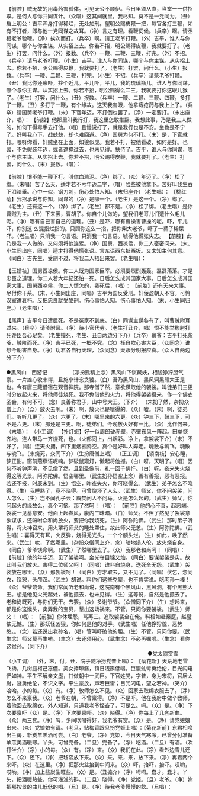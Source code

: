 <!-- { "loadSidebar": true } -->
【前腔】贼无故的用毒药害孤体。可见天公不顺伊。今日里须从直，当堂一一供招取。是何人与你共同谋计。（众唱）这其间就里，我尽知。莫不是一党同为。（丑）启上明公：吉平浑身打得稀烂，无处加刑。望明公赐皮鞭一把，每官各打三鞭，如有不打者，即与他一党同谋之故耳。（净）言之有理。看鞭伺候。（兵卒）啊。请丞相老爷验鞭。（净）挨次而打。（兵卒）啊。请王老爷打鞭。（外）吉平，谁人与你同谋，哪个与你主谋。从实招上去。你若不招，明公赐得皮鞭，我就要打了。（老生）打罢，问什么。（外）报数。（兵卒）一鞭、二鞭、三鞭，打完。（外）不招。（兵卒）请马老爷打鞭。（小生）吉平，谁人与你同谋，哪个与你主谋。从实招上去。你若不招，明公赐得皮鞭，我就要打了。（老生）打罢，问什么。（小生）报数。（兵卒）一鞭、二鞭、三鞭，打完。（小生）不招。（兵卒）请柴老爷打鞭。（丑）我比你还柴吓，抄个近儿。平儿吓，平儿，我的琉璃瓶儿。谁人与你同谋，哪个与你主谋。从实招上去。你若不招，明公赐得么二三，我就要打你这眼儿猴了。（老生）打罢，问什么。（丑）报数。（兵卒）一鞭、二鞭、三鞭、四鞭，多打了一鞭。（丑）多打了一鞭，有个缘故。这天我害眼，他拿痔疮药与我上上了。（兵卒）请国舅老爷打鞭。（末）下官年迈，不打倒也罢了。（净）一定要打。（末出座介，唱）：
【前腔】他那里叫我行打，我这里怎敢推辞。我想此事，乃是我三人做的，如何下得毒手去打他。（唱）且慢说打了，就是我行也是不安。坐也是不宁了。好叫我心下，战兢兢，却也难回避。（净）国舅为何不打。（末）是，下官就打。喂呀你看，奸贼坐在上面，如狼似虎。我若不打，被他看破，如何是好。也罢，不免假装年迈，或者遮掩过去，也未见得。扶侍了。吉平，谁人与你同谋，哪个与你主谋。从实招上去。你若不招，明公赐得皮鞭，我就要打了。（老生）打罢，问什么。（末）报数。（唱）：

【前腔】恨不能一鞭下打。叫你血溅泥。（净）绑了。（众）年迈了。（净）松了绑。（末唱）苦了么天，适才若不亏年迈二字，（唱）险些被他拿下。苦好叫我生吞下泪暗垂。心中一似，钢刀刺，伤心处怕人知。（末归座介）（老生唱）：
【桃红菊】我招承说与你知，同谋的（净）是哪一个。（老生）是这一个。（净）绑了。（老生）还有这一个。（净）绑了。（老生）都不是。（净）松了绑。（老生唱）是你曹贼为主。（丑）下来罢，曹胡子。你自个儿做的，望我们老哥儿们遭什么毛儿呢。（净）哪有自己害自己的道理。（丑）是吓，哪有曹操害曹操的呢。吓，平儿吓，你别这
么混指烂指的。只顾你这么一指，把你柴大老爷，吓了一裤子稀屎吓。（老生唱）只消我一句言语。只消我一句言语。唬得他慌张失志。
【前腔】此乃是我一人做的。又何须将他连累。（净）国舅、西凉侯，你二人密密问来。（末、小生同出座，同唱）适才打得他慌张语。言东语西东扯西扳。又未知主何其意。（同白）吉先生，受刑不过，将我二人招出来罢。（老生唱）：

【玉娇枝】国舅西凉侯。你二人既为国家臣宰。必须要烈烈轰轰。磊磊落落。才是忠臣之道理。你二人若大年纪还怕一死。日后怎么成其国家大事。日后怎么成其国家大事。国舅西凉侯，你二人慌怎的，我死后，（唱）：
【前腔】还有天来大事。尽付你干系。（末、小生同出座，同唱）吉平为国反受刑。奸佞盈朝天不容。可怜汉室遭衰朽。反把忠良就受酷刑。伤心事怕人知。伤心事怕人知。（末、小生同归座。）（老生唱）：

【尾声】吉平今日遭屈死。不是冤家不到底。（白）同谋主谋各有了，叫曹贼附耳过来。（兵卒）请爷附耳。（净）待小官代劳。（老生打丑介，唱）恨不能举枷肘打死谗臣吾心足矣。（老生撞死，老生、丑自两边分下介）（兵卒）禀爷：吉平打死柴爷，触阶而死。（净）吉平已死，一概不究。（念）枉自欺心害大臣，（众同念）谁想今朝害自身。（净）劝君各自行天理，（众同念）天眼分明报应真。（众人自两边分下介）
　　
　　　　　　　　　　　　　　　　　　　　　　　　　　　　　　　　　　　　　●黑风山　西游记　　　　
（净扮熊精上念）黑风山下惯藏妖，相貌狰狞胆气豪。一片雄心收未得，且施小计恣贪饕。（白）吾乃黑风山、黑风洞黑熊大王是也。今有唐三藏借宿在观音禅院。那寺僧了然，意欲谋取他的袈裟。叫徒弟们三更时分放起火来，将他师徒烧死。我不免借他的火力，将他得袈裟摄来，作一个佛衣圣会，有何不可。（念）良善称君子，山中号大王。（下介）
（末扮了然，杂扮众僧上介）（众）放火去咧。（末）啊，放火也是嚷得的。（众）嘘。（末）啊，徒弟们。听听几更了。（众）六更了。（末）哪里来的六更。（众）钟三下，鼓三下，可不是六更。（末）那还是三更。啊，徒弟们。今晚放火好有一比。（众）比作何来。（末唱）：
（小工调）
【扑灯蛾】好一似周郎破赤壁，赤壁东风一阵起。田单恢齐地，连人带马一齐烧死，也。（火部同上，出烟彩。净上，拿袈裟下介）（末）不好了。（唱）连天火拥，四下里烟雾腾空。真个是好叫人奔走。魂散与魂飞。魂散与魂飞。（末烧死，众同下介）（生扮唐僧上唱）
（正工调）
【锁南枝】安心睡，梦正酣。窗前燕燕语呢喃。梦破鼠窥灯，懒起将他撼。（白）呀，天明了。（唱）因何不听钟声沸，不见僧了然。且到圣像前，礼一回千佛忏。（白）呀。夜来失火烧得这等光景。阿弥陀佛。悟空哪里。（武生扮孙悟空上念）善有善报，恶有恶报。若还不报，时辰未到。（生）悟空，昨夜失火，你可晓得么。（武生）弟子怎么不晓得。（生）我睡熟了，竟不晓得。可曾烧坏了人么。（武生）师父，你不问袈裟，问人怎么。（生）岂不闻孔子云：厩焚问人不问马。火是怎么起的。（武生）师父，你问起火的缘故么，真个可恼。那了然呵！（唱）：
【前腔】他的心不善，起恶端。袈裟一见蓄意安。他面上起春风，腹内三昧暗。（白）师父。不但了然见了袈裟意欲谋求，还吩咐众和尚放火，要把你我烧死。（生）阿弥陀佛。（武生）那时弟子听得，将火神召来，用火罩将师父的睡处罩住，故此师父无恙。（生）阿弥陀佛。（武生唱）：喜得天有耳，火反弹，烧得秃光头，一个个额头烂。（生）如此，唤了然来。（武生）呔，了然哪里。（杂扮众僧同上介，念）暗地损人伦，放火烧自身。（同白）爷爷饶命啊。（武生）了然哪里去了。（众）我那老和尚呵！（同唱）：
【前腔】他的年华迈，见了袈裟呵。金光夺目锦又灿。（同白）要谋袈裟是实。故此叫我们放火。害得二位师父呵！（同唱）谁料自烧身，送死全无怨。（武生）袈裟放在哪里。（众）那袈裟呵！（同白）方才取去，又不见了。（同唱）伏乞，念同衣，饶恕，头颅汉。（武生）胡说。料你们这些秃厮，也不肯实说。吃老孙一棒！（众）爷爷饶命。我们常闻听老和尚说，这院南有个黑风山，黑风洞，有个黑熊大王。想是他见火光起处，被他摄去，也未见得。（生）这等说，自然是他摄去了。老和尚既死，与你们无干。去罢。（众）多谢爷爷。（众僧同下介）（生）想起来，都是你这猴头，卖弄我的宝贝，惹出这场祸来。不管。只问你要袈裟。（武生）师父！（唱）：
【前腔】你休埋怨，骂再三。追取袈裟全在俺。料相如赴秦庭，赵璧依无憾。（生）那妖怪凶狠，你如何是他的对手。（武生唱）任他狰狞貌，恶势憨。。（念）若还说出老孙名，（唱）管叫吓破他的胆。（生）不管。只问你要。（武生念）师父莫再生嗔。（生念）去还须用心。（武生念）不必再嘱咐。（生念）看你这猴孙。（同下介）
　　　　　　　　　　　　　　　　　　　　　　　　　　　
  ●党太尉赏雪　　　　　　（小工调）
（外，末，付，丑，院子随净扮党普上唱）： 【菊花新】天荒地老雪飞扬，几树庭柯己冻僵。美女捧琼觞，镇日浅斟低唱。巨腹虬髯勇绝伦，目光闪电俨如神。平生不解亲文墨，甘做朝中一武臣。下官姓党，字普，身为宋将，官居太尉，骁勇绝伦，不识文字。平生豪放，声若巨雷；目光闪电，望之若神。（笑介）哈哈。小的每。（众）有。（净）敎师怎么不见。（众）回家去取绵衣服去了。（净）怎么不来禀我。（众）老爷在朝，不曾禀得。（净）不是吓。他在我府中做个敎师，着他回去取绵衣，外人知道，只道我老爷悭吝了，可是么。呣。（众）是。（净）下次要禀吓（众）是。（净）下次要禀吓。（众）晓得。（净）你每上了几套新曲。（众）两三套。（净）呣，少间吹唱得好，我老爷有赏。（众）是。（净）请党娘娘出来。（众）党娘娘有请。（老旦，贴梅香跟旦扮党姬上唱）：【菊花新前】东君相唤出兰房，新煑羊羔酒可尝。（白）老爷。（净）党姬，今日天气寒冷，已曾分付准备羊羔美酒暖寒。丫头，可曾完备。（二旦）完备了。（净）吃酒。（二旦）有酒。（吹打坐介）（净）小的每。（众）有。（净）来。（众）我们在此。（净）看外边雪儿还下。（众）还下。（净）把毡帘放下来。（众）来，来，来，放下来。（净）再着两个来吓。（众）在这里。（净）把那火盆抬到中间来。（众）吓，抬吓，抬吓。哎哟，哎哟。（净）加上些炭生旺些。（众）是。（丑搧介）（净）呣呣。蠢才。蠢才。丫头，把酒暖热些，你可浅浅的斟。（二旦）晓得。（净）党姬。（旦）老爷。（净）妳把那按景的曲儿低低的唱。（旦）是。（净）待我老爷慢慢的飮。（旦唱）：

